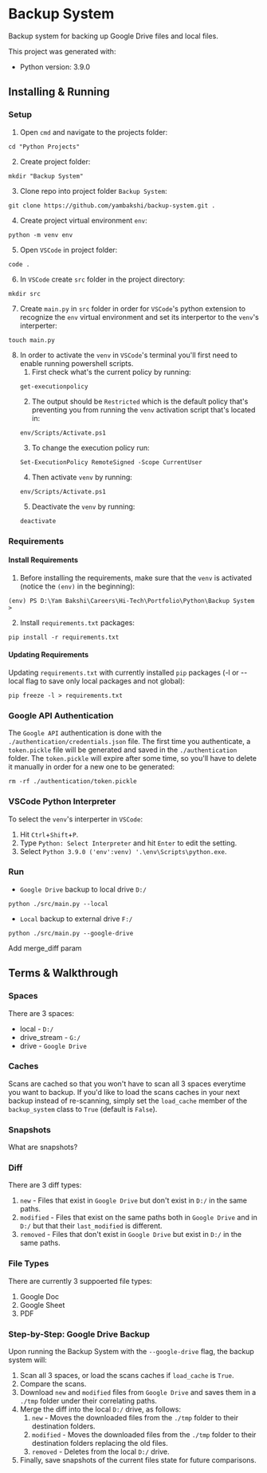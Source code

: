 # Backup System
Backup system for backing up Google Drive files and local files.

This project was generated with:
- Python version: 3.9.0

## Installing & Running
### Setup
1. Open `cmd` and navigate to the projects folder:
```
cd "Python Projects"
```

2. Create project folder:
```
mkdir "Backup System"
```

3. Clone repo into project folder `Backup System`:
```
git clone https://github.com/yambakshi/backup-system.git .
```

4. Create project virtual environment `env`:
```
python -m venv env
```

5. Open `VSCode` in project folder:
```
code .
```

6. In `VSCode` create `src` folder in the project directory:
```
mkdir src
```

7. Create `main.py` in `src` folder in order for `VSCode`'s python extension to recognize the `env` virtual environment and set its interpertor to the `venv`'s interperter:
```
touch main.py
```

8. In order to activate the `venv` in `VSCode`'s terminal you'll first need to enable running powershell scripts.
   1. First check what's the current policy by running:
   ```
   get-executionpolicy
   ```
   2. The output should be `Restricted` which is the default policy that's preventing you from running the `venv` activation script that's located in:
   ```    
   env/Scripts/Activate.ps1
   ```
   3. To change the execution policy run:
   ```
   Set-ExecutionPolicy RemoteSigned -Scope CurrentUser
   ```
   4. Then activate `venv` by running:
   ```
   env/Scripts/Activate.ps1
   ```
   5. Deactivate the `venv` by running:
   ```
   deactivate
   ```

### Requirements
#### Install Requirements
1. Before installing the requirements, make sure that the `venv` is activated (notice the `(env)` in the beginning):
```
(env) PS D:\Yam Bakshi\Careers\Hi-Tech\Portfolio\Python\Backup System >
```
2. Install `requirements.txt` packages:
```
pip install -r requirements.txt
```
#### Updating Requirements
Updating `requirements.txt` with currently installed `pip` packages (-l or --local flag to save only local packages and not global):
```
pip freeze -l > requirements.txt
```


### Google API Authentication
The `Google API` authentication is done with the `./authentication/credentials.json` file.
The first time you authenticate, a `token.pickle` file will be generated and saved in the `./authentication` folder.
The `token.pickle` will expire after some time, so you'll have to delete it manually in order for a new one to be generated:
```
rm -rf ./authentication/token.pickle
```

### VSCode Python Interpreter
To select the `venv`'s interperter in `VSCode`:
1. Hit `Ctrl`+`Shift`+`P`.
2. Type `Python: Select Interpreter` and hit `Enter` to edit the setting.
3. Select `Python 3.9.0 ('env':venv) '.\env\Scripts\python.exe`.

### Run
- `Google Drive` backup to local drive `D:/`
```
python ./src/main.py --local
```
- `Local` backup to external drive `F:/`
```
python ./src/main.py --google-drive
```

Add merge_diff param

## Terms & Walkthrough
### Spaces
There are 3 spaces:
- local - `D:/`
- drive_stream - `G:/`
- drive - `Google Drive`

### Caches
Scans are cached so that you won't have to scan all 3 spaces everytime you want to backup.
If you'd like to load the scans caches in your next backup instead of re-scanning, simply set the `load_cache` member of the `backup_system` class to `True` (default is `False`).

### Snapshots
What are snapshots?

### Diff
There are 3 diff types:
1. `new` - Files that exist in `Google Drive` but don't exist in `D:/` in the same paths.
2. `modified` - Files that exist on the same paths both in `Google Drive` and in `D:/` but that their `last_modified` is different.
3. `removed` - Files that don't exist in `Google Drive` but exist in `D:/` in the same paths.

### File Types
There are currently 3 suppoerted file types:
1. Google Doc
2. Google Sheet
3. PDF

### Step-by-Step: Google Drive Backup
Upon running the Backup System with the `--google-drive` flag, the backup system will:
1. Scan all 3 spaces, or load the scans caches if `load_cache` is `True`.
2. Compare the scans.
3. Download `new` and `modified` files from `Google Drive` and saves them in a `./tmp` folder under their correlating paths.
4. Merge the diff into the local `D:/` drive, as follows:
   1. `new` - Moves the downloaded files from the `./tmp` folder to their destination folders.
   2. `modified` - Moves the downloaded files from the `./tmp` folder to their destination folders replacing the old files.
   3. `removed` - Deletes from the local `D:/` drive.
5. Finally, save snapshots of the current files state for future comparisons.